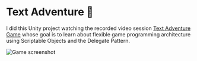 # Text Adventure :memo:

I did this Unity project watching the recorded video session [Text Adventure Game](https://learn.unity.com/tutorial/recorded-video-session-text-adventure-game-part-1?courseId=5c61706dedbc2a324a9b022d) whose goal is to learn about flexible game programming architecture using Scriptable Objects and the Delegate Pattern.

![Game screenshot](../media/screenshot.png)